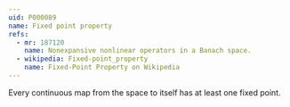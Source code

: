 ```yaml
---
uid: P000089
name: Fixed point property
refs:
  - mr: 187120
    name: Nonexpansive nonlinear operators in a Banach space.
  - wikipedia: Fixed-point_property
    name: Fixed-Point Property on Wikipedia
---
```


Every continuous map from the space to itself has at least one fixed point.
